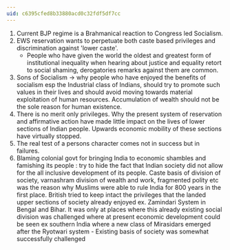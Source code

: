 ```yaml
---
uid: c6395cfed8b33880acd0c32fdf5df7cc
---
```


1. Current BJP regime is a Brahmanical reaction to Congress led Socialism.
2. EWS reservation wants to perpetuate both caste based privileges and discrimination against 'lower caste'.
	- People who have given the world the oldest and greatest form of institutional inequality when hearing about justice and equality retort to social shaming, derogatories remarks against them are common.
3. Sons of Socialism -> why people who have enjoyed the benefits of socialism esp the Industrial class of Indians, should try to promote such values in their lives and should avoid moving towards material exploitation of human resources. Accumulation of wealth should not be the sole reason for human existence. 
4. There is no merit only privileges. Why the present system of reservation and affirmative action have made little impact on the lives of lower sections of Indian people. Upwards economic mobility of these sections have virtually stopped. 
5. The real test of a persons character comes not in success but in failures.
6. Blaming colonial govt for bringing India to economic shambles and famishing its people : try to hide the fact that Indian society did not allow for the all inclusive development of its people. Caste basis of division of society, varnashram division of wealth and work, fragmented polity etc was the reason why Muslims were able to rule India for 800 years in the first place. British tried to keep intact the privileges that the landed upper sections of society already enjoyed ex. Zamindari System in Bengal and Bihar. It was only at places where this already existing social division was challenged where at present economic development could be seen ex southern India where a new class of Mirasidars emerged after the Ryotwari system - Existing basis of society was somewhat successfully challenged

